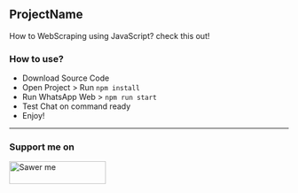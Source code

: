 ## ProjectName

How to WebScraping using JavaScript? check this out!

### How to use?   

- Download Source Code
- Open Project > Run `npm install`
- Run WhatsApp Web > `npm run start`
- Test Chat on command ready
- Enjoy!  

---

### Support me on
<a href="https://saweria.co/arifsiddikm" target="_blank"><img src="https://user-images.githubusercontent.com/26188697/180601310-e82c63e4-412b-4c36-b7b5-7ba713c80380.png" alt="Sawer me" height="41" width="174"></a>